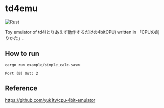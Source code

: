 # td4emu
![Rust](https://github.com/shotamishima/td4emu/workflows/Rust/badge.svg?branch=main)

Toy emulator of td4(とりあえず動作するだけの4bitCPU) written in 「CPUの創りかた」.


## How to run

```
cargo run example/simple_calc.sasm
```

```
Port (B) Out: 2
```

## Reference
https://github.com/yuk1ty/cpu-4bit-emulator

